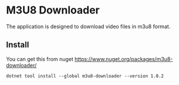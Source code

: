 # M3U8 Downloader

The application is designed to download video files in m3u8 format.

## Install

You can get this from nuget https://www.nuget.org/packages/m3u8-downloader/

```shell
dotnet tool install --global m3u8-downloader --version 1.0.2
```
